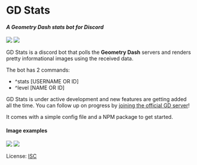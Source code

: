 # GD Stats
#### *A Geometry Dash stats bot for Discord*
  [<img src="https://img.shields.io/badge/discordie-js-orange.svg">](https://github.com/qeled/discordie) [<img src="https://discordapp.com/api/guilds/209786980974854144/widget.png?style=shield">](https://discord.gg/Q5CFN4J) 

GD Stats is a discord bot that polls the **Geometry Dash** servers and renders pretty informational images using the received data.

The bot has 2 commands:
* ^stats [USERNAME OR ID]
* ^level [NAME OR ID]

GD Stats is under active development and new features are getting added all the time. You can follow up on progress by
[joining the official GD server](https://discord.gg/Q5CFN4J)!

It comes with a simple config file and a NPM package to get started.

#### Image examples

[<img src="http://i.imgur.com/KIFrU1K.png">](http://i.imgur.com/KIFrU1K.png)
[<img src="http://i.imgur.com/9Hy3NDf.png">](http://i.imgur.com/9Hy3NDf.png)

License: [ISC](http://www.isc.org/downloads/software-support-policy/isc-license/)
